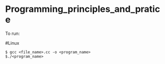 # Programming_principles_and_pratice

To run:

#Linux

```console
$ gcc <file_name>.cc -o <program_name>
$./<program_name>
``` 

